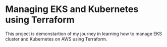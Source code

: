 # Managing EKS and Kubernetes using Terraform

This project is demonstartion of my journey in learning how to manage EKS cluster and Kubernetes on AWS using Terraform.